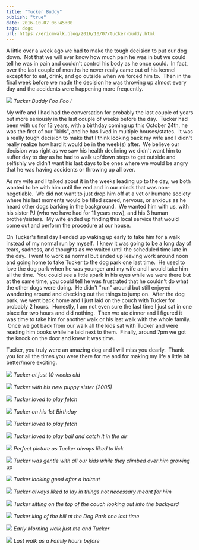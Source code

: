 ```yaml
---
title: "Tucker Buddy"
publish: "true"
date: 2016-10-07 06:45:00
tags: dogs
url: https://ericmwalk.blog/2016/10/07/tucker-buddy.html
---
```


A little over a week ago we had to make the tough decision to put our dog down.  Not that we will ever know how much pain he was in but we could tell he was in pain and couldn't control his body as he once could.  In fact, over the last couple of months he never really came out of his kennel except for to eat, drink, and go outside when we forced him to.  Then in the final week before we made the decision he was throwing up almost every day and the accidents were happening more frequently.

![](https://ericmwalk.blog/uploads/2021/2f2a115205.jpg)
*Tucker Buddy Foo Foo I*

My wife and I had had the conversation for probably the last couple of years but more seriously in the last couple of weeks before the day.  Tucker had been with us for 13 years, with a birthday coming up this October 24th, he was the first of our "kids", and he has lived in multiple houses/states.  It was a really tough decision to make that I think looking back my wife and I didn't really realize how hard it would be in the week(s) after.  We believe our decision was right as we saw his health declining we didn't want him to suffer day to day as he had to walk up/down steps to get outside and selfishly we didn't want his last days to be ones where we would be angry that he was having accidents or throwing up all over.

As my wife and I talked about it in the weeks leading up to the day, we both wanted to be with him until the end and in our minds that was non-negotiable.  We did not want to just drop him off at a vet or humane society where his last moments would be filled scared, nervous, or anxious as he heard other dogs barking in the background.  We wanted him with us, with his sister PJ (who we have had for 11 years now), and his 3 human brother/sisters.  My wife ended up finding this local service that would come out and perform the procedure at our house.

On Tucker's final day I ended up waking up early to take him for a walk instead of my normal run by myself.  I knew it was going to be a long day of tears, sadness, and thoughts as we waited until the scheduled time late in the day.  I went to work as normal but ended up leaving work around noon and going home to take Tucker to the dog park one last time.  He used to love the dog park when he was younger and my wife and I would take him all the time.  You could see a little spark in his eyes while we were there but at the same time, you could tell he was frustrated that he couldn't do what the other dogs were doing.  He didn't "run" around but still enjoyed wandering around and checking out the things to jump on.  After the dog park, we went back home and I just laid on the couch with Tucker for probably 2 hours.  Honestly, I am not even sure the last time I just sat in one place for two hours and did nothing.  Then we ate dinner and I figured it was time to take him for another walk or his last walk with the whole family.  Once we got back from our walk all the kids sat with Tucker and were reading him books while he laid next to them.  Finally, around 7pm we got the knock on the door and knew it was time.

Tucker, you truly were an amazing dog and I will miss you dearly.  Thank you for all the times you were there for me and for making my life a little bit better/more exciting.

![](https://ericmwalk.blog/uploads/2021/0200175130.jpg)
*Tucker at just 10 weeks old*

![](https://ericmwalk.blog/uploads/2021/f605db9f34.jpg)
*Tucker with his new puppy sister (2005)*

![](https://ericmwalk.blog/uploads/2021/ca1f4a38c9.jpg)
*Tucker loved to play fetch*

![](https://ericmwalk.blog/uploads/2021/927800795b.jpg)
*Tucker on his 1st Birthday*

![](https://ericmwalk.blog/uploads/2021/01d847faaf.jpg)
*Tucker loved to play fetch*

![](https://ericmwalk.blog/uploads/2021/d7cc1dc756.jpg)
*Tucker loved to play ball and catch it in the air*

![](https://ericmwalk.blog/uploads/2021/9d8bf74793.jpg)
*Perfect picture as Tucker always liked to lick*

![](https://ericmwalk.blog/uploads/2021/a08de642cf.jpg)
*Tucker was gentle with all our kids while they climbed over him growing up*

![](https://ericmwalk.blog/uploads/2021/8a34232e55.jpg)
*Tucker looking good after a haircut*

![](https://ericmwalk.blog/uploads/2021/76015de6d3.jpg)
*Tucker always liked to lay in things not necessary meant for him*

![](https://ericmwalk.blog/uploads/2021/65f2f92546.jpg)
*Tucker sitting on the top of the couch looking out into the backyard*

![](https://ericmwalk.blog/uploads/2021/a525dc8357.jpg)
*Tucker king of the hill at the Dog Park one last time*

![](https://ericmwalk.blog/uploads/2021/2c56d018af.jpg)
*Early Morning walk just me and Tucker*

![](https://ericmwalk.blog/uploads/2021/d81027cb7e.jpg)
*Last walk as a Family hours before*